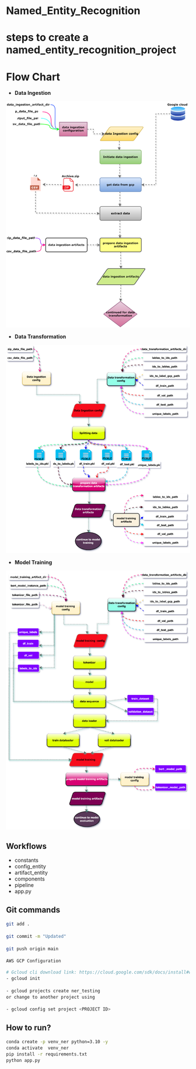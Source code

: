 # Named_Entity_Recognition

# steps to create a named_entity_recognition_project

# Flow Chart
- **Data Ingestion**
<p align="center">
  <img src="https://github.com/AIWalaBro/Named_Entity_Recognition/blob/main/flow_charts/data_ingestion.svg" width=100% height=50%>
</p>

- **Data Transformation**
<p align="center">
  <img src="https://github.com/AIWalaBro/Named_Entity_Recognition/blob/main/flow_charts/data_transformation.svg" width=100% height=50%>
</p>


- **Model Training**
<p align="center">
  <img src="https://github.com/AIWalaBro/Named_Entity_Recognition/blob/main/flow_charts/mode_training.drawio.svg" width=100% height=50%>
</p>


## Workflows
- constants
- config_entity
- artifact_entity
- components
- pipeline
- app.py


## Git commands
```bash
git add .

git commit -m "Updated"

git push origin main

AWS GCP Configuration
```

```bash
# Gcloud cli download link: https://cloud.google.com/sdk/docs/install#windows
- gcloud init

- gcloud projects create ner_testing
or change to another project using

- gcloud config set project <PROJECT ID>
```

## How to run?
```bash
conda create -p venv_ner python=3.10 -y
conda activate  venv_ner
pip install -r requirements.txt
python app.py
```